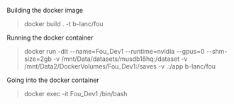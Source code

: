 Building the docker image
> docker build . -t b-lanc/fou

Running the docker container
> docker run -dit --name=Fou_Dev1 --runtime=nvidia --gpus=0 --shm-size=2gb -v /mnt/Data/datasets/musdb18hq:/dataset -v /mnt/Data2/DockerVolumes/Fou_Dev1:/saves -v .:/app b-lanc/fou

Going into the docker container
> docker exec -it Fou_Dev1 /bin/bash


